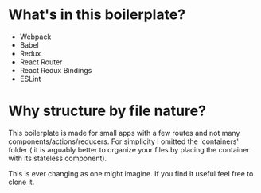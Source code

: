 # What's in this boilerplate?

  - Webpack
  - Babel
  - Redux
  - React Router
  - React Redux Bindings
  - ESLint

# Why structure by file nature?

This boilerplate is made for small apps with a few routes and not many
components/actions/reducers. For simplicity I omitted the 'containers' folder (
it is arguably better to organize your files by placing the container with its
stateless component).

This is ever changing as one might imagine. If you find it useful feel free to
clone it.
